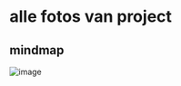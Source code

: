 
# alle fotos van project
## mindmap
 ![image](https://user-images.githubusercontent.com/91600019/157881290-9e432998-c95a-4ca2-ab76-4f9acbf6b0f2.png)
